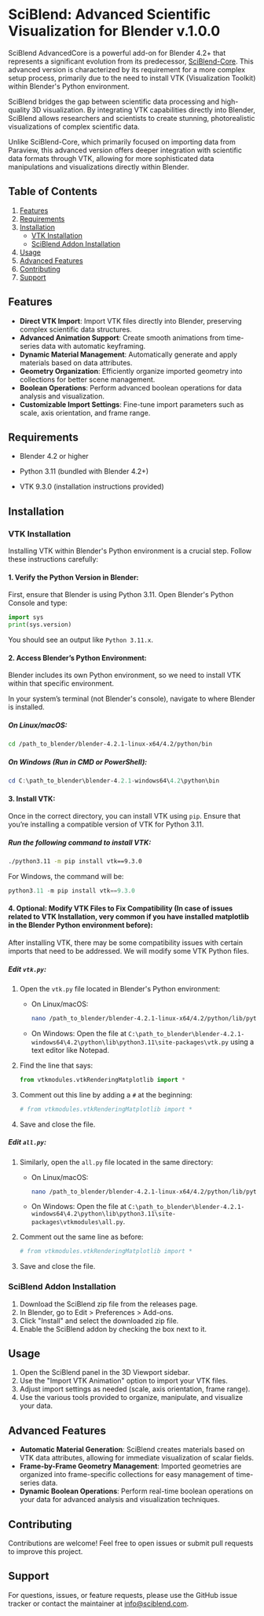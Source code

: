 # SciBlend: Advanced Scientific Visualization for Blender v.1.0.0

SciBlend AdvancedCore is a powerful add-on for Blender 4.2+ that represents a significant evolution from its predecessor, [SciBlend-Core](https://github.com/josemarinfarina/SciBlend-Core). This advanced version is characterized by its requirement for a more complex setup process, primarily due to the need to install VTK (Visualization Toolkit) within Blender's Python environment.

SciBlend bridges the gap between scientific data processing and high-quality 3D visualization. By integrating VTK capabilities directly into Blender, SciBlend allows researchers and scientists to create stunning, photorealistic visualizations of complex scientific data.

Unlike SciBlend-Core, which primarily focused on importing data from Paraview, this advanced version offers deeper integration with scientific data formats through VTK, allowing for more sophisticated data manipulations and visualizations directly within Blender.

## Table of Contents

1. [Features](#features)
2. [Requirements](#requirements)
3. [Installation](#installation)
   - [VTK Installation](#vtk-installation)
   - [SciBlend Addon Installation](#sciblend-addon-installation)
4. [Usage](#usage)
5. [Advanced Features](#advanced-features)
6. [Contributing](#contributing)
7. [Support](#support)

## Features

- **Direct VTK Import**: Import VTK files directly into Blender, preserving complex scientific data structures.
- **Advanced Animation Support**: Create smooth animations from time-series data with automatic keyframing.
- **Dynamic Material Management**: Automatically generate and apply materials based on data attributes.
- **Geometry Organization**: Efficiently organize imported geometry into collections for better scene management.
- **Boolean Operations**: Perform advanced boolean operations for data analysis and visualization.
- **Customizable Import Settings**: Fine-tune import parameters such as scale, axis orientation, and frame range.

## Requirements

- Blender 4.2 or higher

- Python 3.11 (bundled with Blender 4.2+)

- VTK 9.3.0 (installation instructions provided)


## Installation

### VTK Installation

Installing VTK within Blender's Python environment is a crucial step. Follow these instructions carefully:

#### 1. Verify the Python Version in Blender:
First, ensure that Blender is using Python 3.11. Open Blender's Python Console and type:

```python
import sys
print(sys.version)
```

You should see an output like `Python 3.11.x`.

#### 2. Access Blender’s Python Environment:
Blender includes its own Python environment, so we need to install VTK within that specific environment.

In your system’s terminal (not Blender's console), navigate to where Blender is installed.

##### On Linux/macOS:
```bash
cd /path_to_blender/blender-4.2.1-linux-x64/4.2/python/bin
```

##### On Windows (Run in CMD or PowerShell):
```powershell
cd C:\path_to_blender\blender-4.2.1-windows64\4.2\python\bin
```

#### 3. Install VTK:

Once in the correct directory, you can install VTK using `pip`. Ensure that you’re installing a compatible version of VTK for Python 3.11.

##### Run the following command to install VTK:

```bash
./python3.11 -m pip install vtk==9.3.0
```

For Windows, the command will be:

```powershell
python3.11 -m pip install vtk==9.3.0
```

#### 4. Optional: Modify VTK Files to Fix Compatibility (In case of issues related to VTK Installation, very common if you have installed matplotlib in the Blender Python environment before):

After installing VTK, there may be some compatibility issues with certain imports that need to be addressed. We will modify some VTK Python files.

##### Edit `vtk.py`:

1. Open the `vtk.py` file located in Blender's Python environment:

   - On Linux/macOS:
     ```bash
     nano /path_to_blender/blender-4.2.1-linux-x64/4.2/python/lib/python3.11/site-packages/vtk.py
     ```

   - On Windows:
     Open the file at `C:\path_to_blender\blender-4.2.1-windows64\4.2\python\lib\python3.11\site-packages\vtk.py` using a text editor like Notepad.

2. Find the line that says:

   ```python
   from vtkmodules.vtkRenderingMatplotlib import *
   ```

3. Comment out this line by adding a `#` at the beginning:

   ```python
   # from vtkmodules.vtkRenderingMatplotlib import *
   ```

4. Save and close the file.

##### Edit `all.py`:

1. Similarly, open the `all.py` file located in the same directory:

   - On Linux/macOS:
     ```bash
     nano /path_to_blender/blender-4.2.1-linux-x64/4.2/python/lib/python3.11/site-packages/vtkmodules/all.py
     ```

   - On Windows:
     Open the file at `C:\path_to_blender\blender-4.2.1-windows64\4.2\python\lib\python3.11\site-packages\vtkmodules\all.py`.

2. Comment out the same line as before:

   ```python
   # from vtkmodules.vtkRenderingMatplotlib import *
   ```

3. Save and close the file.



### SciBlend Addon Installation

1. Download the SciBlend zip file from the releases page.
2. In Blender, go to Edit > Preferences > Add-ons.
3. Click "Install" and select the downloaded zip file.
4. Enable the SciBlend addon by checking the box next to it.

## Usage

1. Open the SciBlend panel in the 3D Viewport sidebar.
2. Use the "Import VTK Animation" option to import your VTK files.
3. Adjust import settings as needed (scale, axis orientation, frame range).
4. Use the various tools provided to organize, manipulate, and visualize your data.

## Advanced Features

- **Automatic Material Generation**: SciBlend creates materials based on VTK data attributes, allowing for immediate visualization of scalar fields.
- **Frame-by-Frame Geometry Management**: Imported geometries are organized into frame-specific collections for easy management of time-series data.
- **Dynamic Boolean Operations**: Perform real-time boolean operations on your data for advanced analysis and visualization techniques.

## Contributing

Contributions are welcome! Feel free to open issues or submit pull requests to improve this project.

## Support

For questions, issues, or feature requests, please use the GitHub issue tracker or contact the maintainer at info@sciblend.com.
